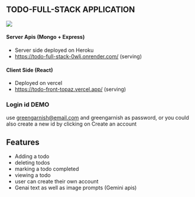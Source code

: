 ## TODO-FULL-STACK APPLICATION
![](https://img.shields.io/github/forks/sharangahirekar1/todo-full-stack)
#### Server Apis (Mongo + Express)
- Server side deployed on Heroku
- https://todo-full-stack-0wlj.onrender.com/ (serving)
#### Client Side (React)
- Deployed on vercel
- https://todo-front-topaz.vercel.app/ (serving)

### Login id DEMO
 use greengarnish@email.com and greengarnish as password, or you could also create a new id by clicking on
 Create an account

## Features
- Adding a todo
- deleting todos
- marking a todo completed
- viewing a todo
- user can create their own account
- Genai text as well as image prompts (Gemini apis)

